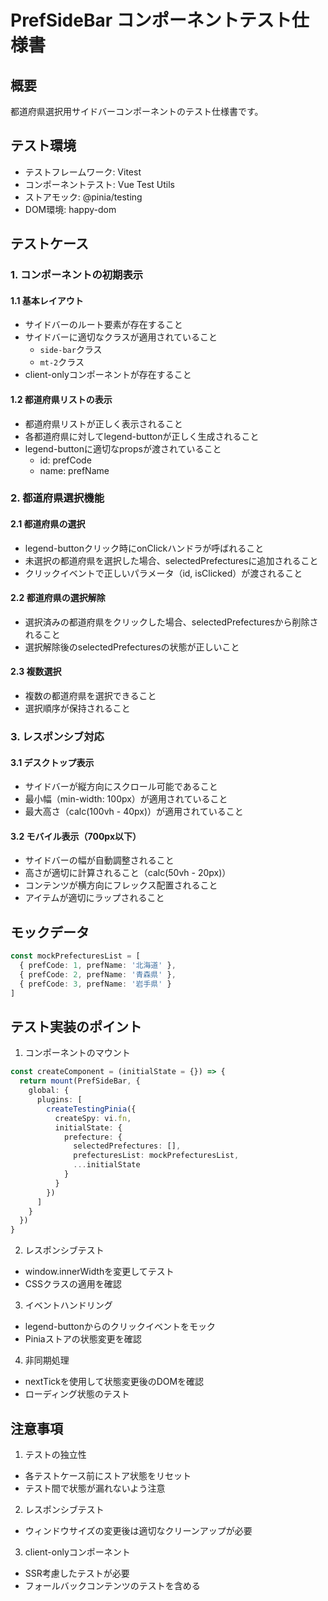 # PrefSideBar コンポーネントテスト仕様書

## 概要
都道府県選択用サイドバーコンポーネントのテスト仕様書です。

## テスト環境
- テストフレームワーク: Vitest
- コンポーネントテスト: Vue Test Utils
- ストアモック: @pinia/testing
- DOM環境: happy-dom

## テストケース

### 1. コンポーネントの初期表示

#### 1.1 基本レイアウト
- サイドバーのルート要素が存在すること
- サイドバーに適切なクラスが適用されていること
  - `side-bar`クラス
  - `mt-2`クラス
- client-onlyコンポーネントが存在すること

#### 1.2 都道府県リストの表示
- 都道府県リストが正しく表示されること
- 各都道府県に対してlegend-buttonが正しく生成されること
- legend-buttonに適切なpropsが渡されていること
  - id: prefCode
  - name: prefName

### 2. 都道府県選択機能

#### 2.1 都道府県の選択
- legend-buttonクリック時にonClickハンドラが呼ばれること
- 未選択の都道府県を選択した場合、selectedPrefecturesに追加されること
- クリックイベントで正しいパラメータ（id, isClicked）が渡されること

#### 2.2 都道府県の選択解除
- 選択済みの都道府県をクリックした場合、selectedPrefecturesから削除されること
- 選択解除後のselectedPrefecturesの状態が正しいこと

#### 2.3 複数選択
- 複数の都道府県を選択できること
- 選択順序が保持されること

### 3. レスポンシブ対応

#### 3.1 デスクトップ表示
- サイドバーが縦方向にスクロール可能であること
- 最小幅（min-width: 100px）が適用されていること
- 最大高さ（calc(100vh - 40px)）が適用されていること

#### 3.2 モバイル表示（700px以下）
- サイドバーの幅が自動調整されること
- 高さが適切に計算されること（calc(50vh - 20px)）
- コンテンツが横方向にフレックス配置されること
- アイテムが適切にラップされること

## モックデータ

```typescript
const mockPrefecturesList = [
  { prefCode: 1, prefName: '北海道' },
  { prefCode: 2, prefName: '青森県' },
  { prefCode: 3, prefName: '岩手県' }
]
```

## テスト実装のポイント

1. コンポーネントのマウント
```typescript
const createComponent = (initialState = {}) => {
  return mount(PrefSideBar, {
    global: {
      plugins: [
        createTestingPinia({
          createSpy: vi.fn,
          initialState: {
            prefecture: {
              selectedPrefectures: [],
              prefecturesList: mockPrefecturesList,
              ...initialState
            }
          }
        })
      ]
    }
  })
}
```

2. レスポンシブテスト
- window.innerWidthを変更してテスト
- CSSクラスの適用を確認

3. イベントハンドリング
- legend-buttonからのクリックイベントをモック
- Piniaストアの状態変更を確認

4. 非同期処理
- nextTickを使用して状態変更後のDOMを確認
- ローディング状態のテスト

## 注意事項

1. テストの独立性
- 各テストケース前にストア状態をリセット
- テスト間で状態が漏れないよう注意

2. レスポンシブテスト
- ウィンドウサイズの変更後は適切なクリーンアップが必要

3. client-onlyコンポーネント
- SSR考慮したテストが必要
- フォールバックコンテンツのテストを含める